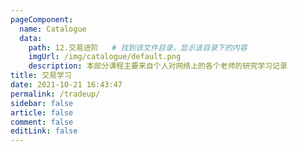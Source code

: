 ```yaml
---
pageComponent: 
  name: Catalogue
  data: 
    path: 12.交易进阶   # 找到该文件目录，显示该目录下的内容
    imgUrl: /img/catalogue/default.png
    description: 本部分课程主要来自个人对网络上的各个老师的研究学习记录
title: 交易学习
date: 2021-10-21 16:43:47
permalink: /tradeup/
sidebar: false
article: false
comment: false
editLink: false
---
```



